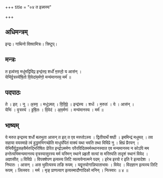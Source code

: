 +++
title = "०४ त इन्न्वस्य"

+++
## अधिमन्त्रम्
इन्द्रः। गाथिनो विश्वामित्रः। त्रिष्टुप्।

## मन्त्रः
त इन्न्व॑स्य॒ मधु॑मद्विविप्र॒ इन्द्र॑स्य॒ शर्धो॑ म॒रुतो॒ य आस॑न् ।  
येभि॑र्वृ॒त्रस्ये॑षि॒तो वि॒वेदा॑म॒र्मणो॒ मन्य॑मानस्य॒ मर्म॑ ॥

## पदपाठः
ते । इत् । नु । अ॒स्य॒ । मधु॑ऽमत् । वि॒वि॒प्रे॒ । इन्द्र॑स्य । शर्धः॑ । म॒रुतः॑ । ये । आस॑न् ।  
येभिः॑ । वृ॒त्रस्य॑ । इ॒षि॒तः । वि॒वेद॑ । अ॒म॒र्मणः॑ । मन्य॑मानस्य । मर्म॑ ॥

## भाष्यम्
ये मरुत इन्द्रस्य शर्धो बलभुता आसन् त इत् त एव मरुतोऽस्य । द्वितीयार्थे षष्ठी । इममिन्द्रं मधुमत् । तव सहाया वयस्माहे त्वं हुद्धमभिगच्छेति माधुर्योपेतं वाक्यं यथा भवति तथा विविप्रे नु । क्षिप्रं प्रैरयन् । येभिर्यैर्युद्धसहयैर्मरुद्भिरिषितः प्रेरित इन्द्रोऽमर्मणः परैरविदितमर्मस्थानस्यात एव मन्यमानस्य न कोऽपि मम हन्तेत्यभिमन्यमानस्य वृत्रस्यासुरस्य मर्म यस्मिन् स्थाने प्रहृतौ सत्यां स मरिश्यति तादृशं स्थानं विवेद । अज्ञासीत् ॥ विविप्रे । विपक्शेपण इत्यस्य लिटि व्यत्ययेनात्मने पदम् । इरेच इरयो र इति रे इत्यादेशः । निघातः । आसन् । अस भुवीत्यस्य लङि रूपम् । यद्वृत्तयोगान्निघाताभावः । विवेद । विदज्ञान इत्यस्य लिटि रूपम् । लित्स्वरः । मर्म । मृङ् प्राणत्याग इत्यस्मादौणादिको मनिन् । नित्स्वरः ॥ ४ ॥